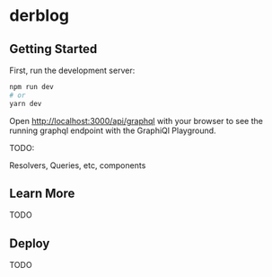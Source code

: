 # derblog

## Getting Started

First, run the development server:

```bash
npm run dev
# or
yarn dev
```

Open [http://localhost:3000/api/graphql](http://localhost:3000/api/graphql) with your browser to see the running graphql endpoint with the GraphiQl Playground.

TODO:

Resolvers, Queries, etc, components

## Learn More

TODO

## Deploy

TODO

